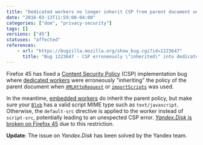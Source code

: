 ```yaml
---
title: "Dedicated workers no longer inherit CSP from parent document unless embedded"
date: "2016-03-13T11:59:00-04:00"
categories: ["dom", "privacy-security"]
tags: []
versions: ["45"]
statuses: "affected"
references:
    - url: "https://bugzilla.mozilla.org/show_bug.cgi?id=1223647"
      title: "Bug 1223647 - CSP erroneously \"inherited\" into dedicated workers"
---
```

Firefox 45 has fixed a [Content Security Policy](https://developer.mozilla.org/en-US/docs/Web/Security/CSP) (CSP) implementation bug where [dedicated workers](https://developer.mozilla.org/en-US/docs/Web/API/Web_Workers_API/Using_web_workers#Dedicated_workers) were erroneously "inheriting" the policy of the parent document when [`XMLHttpRequest`](https://developer.mozilla.org/en-US/docs/Web/API/XMLHttpRequest) or [`importScripts`](https://developer.mozilla.org/en-US/docs/Web/API/WorkerGlobalScope/importScripts) was used.

In the meantime, [embedded workers](https://developer.mozilla.org/en-US/docs/Web/API/Web_Workers_API/Using_web_workers#Embedded_workers) do inherit the parent policy, but make sure your [`Blob`](https://developer.mozilla.org/en-US/docs/Web/API/Blob/Blob) has a valid script MIME type such as `text/javascript`. Otherwise, the `default-src` directive is applied to the worker instead of `script-src`, potentially leading to an unexpected CSP error. [*Yandex.Disk* is broken on Firefox 45](https://bugzilla.mozilla.org/show_bug.cgi?id=1256148) due to this restriction.

**Update**: The issue on *Yandex.Disk* has been solved by the Yandex team.
